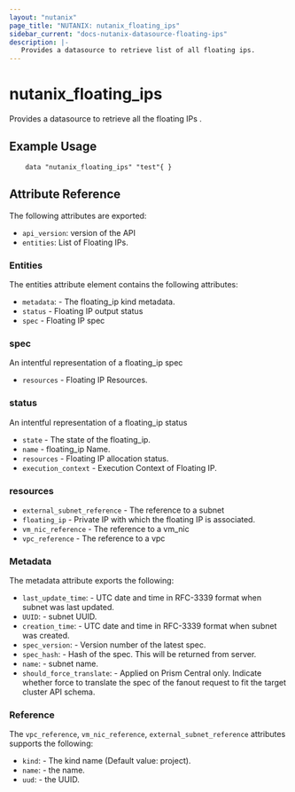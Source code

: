 ```yaml
---
layout: "nutanix"
page_title: "NUTANIX: nutanix_floating_ips"
sidebar_current: "docs-nutanix-datasource-floating-ips"
description: |-
   Provides a datasource to retrieve list of all floating ips.
---
```


# nutanix_floating_ips

Provides a datasource to retrieve all the floating IPs .

## Example Usage

```hcl
    data "nutanix_floating_ips" "test"{ }
```

## Attribute Reference
The following attributes are exported:

* `api_version`: version of the API
* `entities`: List of Floating IPs. 

### Entities

The entities attribute element contains the following attributes:

* `metadata`: - The floating_ip kind metadata.
* `status` - Floating IP output status
* `spec` - Floating IP spec

### spec
An intentful representation of a floating_ip spec

* `resources` - Floating IP Resources. 

### status
An intentful representation of a floating_ip status

* `state` - The state of the floating_ip.
* `name` - floating_ip Name.
* `resources` - Floating IP allocation status.
* `execution_context` - Execution Context of Floating IP. 

### resources

* `external_subnet_reference` - The reference to a subnet 
* `floating_ip` - Private IP with which the floating IP is associated.
* `vm_nic_reference` - The reference to a vm_nic
* `vpc_reference` - The reference to a vpc

### Metadata

The metadata attribute exports the following:

* `last_update_time`: - UTC date and time in RFC-3339 format when subnet was last updated.
* `UUID`: - subnet UUID.
* `creation_time`: - UTC date and time in RFC-3339 format when subnet was created.
* `spec_version`: - Version number of the latest spec.
* `spec_hash`: - Hash of the spec. This will be returned from server.
* `name`: - subnet name.
* `should_force_translate`: - Applied on Prism Central only. Indicate whether force to translate the spec of the fanout request to fit the target cluster API schema.

### Reference

The `vpc_reference`, `vm_nic_reference`, `external_subnet_reference` attributes supports the following:

* `kind`: - The kind name (Default value: project).
* `name`: - the name.
* `uud`: - the UUID.